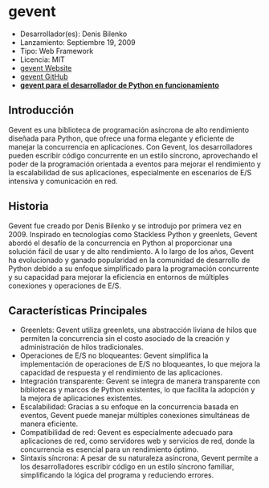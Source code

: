 # gevent

- Desarrollador(es): Denis Bilenko
- Lanzamiento: Septiembre 19, 2009
- Tipo: Web Framework
- Licencia: MIT
- [gevent Website](http://www.gevent.org/)
- [gevent GitHub](https://github.com/gevent/gevent)
- **[gevent para el desarrollador de Python en funcionamiento](https://sdiehl.github.io/gevent-tutorial/)**

## Introducción

Gevent es una biblioteca de programación asíncrona de alto rendimiento diseñada para Python, que ofrece una forma elegante y eficiente de manejar la concurrencia en aplicaciones. Con Gevent, los desarrolladores pueden escribir código concurrente en un estilo síncrono, aprovechando el poder de la programación orientada a eventos para mejorar el rendimiento y la escalabilidad de sus aplicaciones, especialmente en escenarios de E/S intensiva y comunicación en red.

## Historia

Gevent fue creado por Denis Bilenko y se introdujo por primera vez en 2009. Inspirado en tecnologías como Stackless Python y greenlets, Gevent abordó el desafío de la concurrencia en Python al proporcionar una solución fácil de usar y de alto rendimiento. A lo largo de los años, Gevent ha evolucionado y ganado popularidad en la comunidad de desarrollo de Python debido a su enfoque simplificado para la programación concurrente y su capacidad para mejorar la eficiencia en entornos de múltiples conexiones y operaciones de E/S.

## Características Principales

- Greenlets: Gevent utiliza greenlets, una abstracción liviana de hilos que permiten la concurrencia sin el costo asociado de la creación y administración de hilos tradicionales.
- Operaciones de E/S no bloqueantes: Gevent simplifica la implementación de operaciones de E/S no bloqueantes, lo que mejora la capacidad de respuesta y el rendimiento de las aplicaciones.
- Integración transparente: Gevent se integra de manera transparente con bibliotecas y marcos de Python existentes, lo que facilita la adopción y la mejora de aplicaciones existentes.
- Escalabilidad: Gracias a su enfoque en la concurrencia basada en eventos, Gevent puede manejar múltiples conexiones simultáneas de manera eficiente.
- Compatibilidad de red: Gevent es especialmente adecuado para aplicaciones de red, como servidores web y servicios de red, donde la concurrencia es esencial para un rendimiento óptimo.
- Sintaxis síncrona: A pesar de su naturaleza asíncrona, Gevent permite a los desarrolladores escribir código en un estilo síncrono familiar, simplificando la lógica del programa y reduciendo errores.
